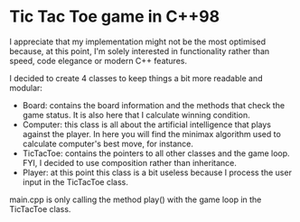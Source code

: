 # Tic Tac Toe game in C++98

I appreciate that my implementation might not be the most optimised because, at this point, I'm solely interested in functionality rather than speed, code elegance or modern C++ features. 

I decided to create 4 classes to keep things a bit more readable and modular: 
- Board: contains the board information and the methods that check the game status. It is also here that I calculate winning condition.
- Computer: this class is all about the artificial intelligence that plays against the player. In here you will find the minimax algorithm used to calculate computer's best move, for instance.
- TicTacToe: contains the pointers to all other classes and the game loop. FYI, I decided to use composition rather than inheritance.
- Player: at this point this class is a bit useless because I process the user input in the TicTacToe class.

main.cpp is only calling the method play() with the game loop in the TicTacToe class.
